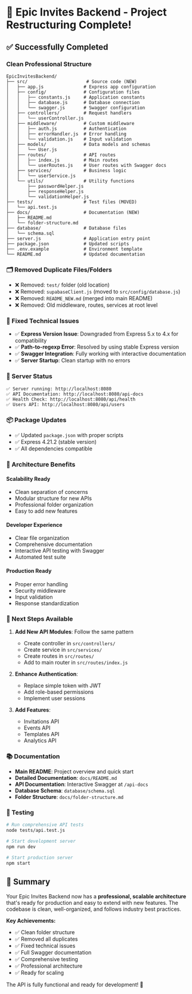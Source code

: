 # 🎉 Epic Invites Backend - Project Restructuring Complete!

## ✅ Successfully Completed

### **Clean Professional Structure**

```
EpicInvitesBackend/
├── src/                      # Source code (NEW)
│   ├── app.js               # Express app configuration
│   ├── config/              # Configuration files
│   │   ├── constants.js     # Application constants
│   │   ├── database.js      # Database connection
│   │   └── swagger.js       # Swagger configuration
│   ├── controllers/         # Request handlers
│   │   └── userController.js
│   ├── middleware/          # Custom middleware
│   │   ├── auth.js          # Authentication
│   │   ├── errorHandler.js  # Error handling
│   │   └── validation.js    # Input validation
│   ├── models/              # Data models and schemas
│   │   └── User.js
│   ├── routes/              # API routes
│   │   ├── index.js         # Main routes
│   │   └── userRoutes.js    # User routes with Swagger docs
│   ├── services/            # Business logic
│   │   └── userService.js
│   └── utils/               # Utility functions
│       ├── passwordHelper.js
│       ├── responseHelper.js
│       └── validationHelper.js
├── tests/                   # Test files (MOVED)
│   └── api.test.js
├── docs/                    # Documentation (NEW)
│   ├── README.md
│   └── folder-structure.md
├── database/                # Database files
│   └── schema.sql
├── server.js                # Application entry point
├── package.json             # Updated scripts
├── .env.example             # Environment template
└── README.md                # Updated documentation
```

### **🗂️ Removed Duplicate Files/Folders**

- ❌ Removed: `test/` folder (old location)
- ❌ Removed: `supabaseClient.js` (moved to `src/config/database.js`)
- ❌ Removed: `README_NEW.md` (merged into main README)
- ❌ Removed: Old middleware, routes, services at root level

### **🔧 Fixed Technical Issues**

- ✅ **Express Version Issue**: Downgraded from Express 5.x to 4.x for compatibility
- ✅ **Path-to-regexp Error**: Resolved by using stable Express version
- ✅ **Swagger Integration**: Fully working with interactive documentation
- ✅ **Server Startup**: Clean startup with no errors

### **🚀 Server Status**

```
✅ Server running: http://localhost:8080
✅ API Documentation: http://localhost:8080/api-docs
✅ Health Check: http://localhost:8080/api/health
✅ Users API: http://localhost:8080/api/users
```

### **📦 Package Updates**

- ✅ Updated `package.json` with proper scripts
- ✅ Express 4.21.2 (stable version)
- ✅ All dependencies compatible

### **🎯 Architecture Benefits**

#### **Scalability Ready**

- Clean separation of concerns
- Modular structure for new APIs
- Professional folder organization
- Easy to add new features

#### **Developer Experience**

- Clear file organization
- Comprehensive documentation
- Interactive API testing with Swagger
- Automated test suite

#### **Production Ready**

- Proper error handling
- Security middleware
- Input validation
- Response standardization

### **🔄 Next Steps Available**

1. **Add New API Modules**: Follow the same pattern

   - Create controller in `src/controllers/`
   - Create service in `src/services/`
   - Create routes in `src/routes/`
   - Add to main router in `src/routes/index.js`

2. **Enhance Authentication**:

   - Replace simple token with JWT
   - Add role-based permissions
   - Implement user sessions

3. **Add Features**:
   - Invitations API
   - Events API
   - Templates API
   - Analytics API

### **📚 Documentation**

- **Main README**: Project overview and quick start
- **Detailed Documentation**: `docs/README.md`
- **API Documentation**: Interactive Swagger at `/api-docs`
- **Database Schema**: `database/schema.sql`
- **Folder Structure**: `docs/folder-structure.md`

### **🧪 Testing**

```bash
# Run comprehensive API tests
node tests/api.test.js

# Start development server
npm run dev

# Start production server
npm start
```

## 🎊 Summary

Your Epic Invites Backend now has a **professional, scalable architecture** that's ready for production and easy to extend with new features. The codebase is clean, well-organized, and follows industry best practices.

**Key Achievements:**

- ✅ Clean folder structure
- ✅ Removed all duplicates
- ✅ Fixed technical issues
- ✅ Full Swagger documentation
- ✅ Comprehensive testing
- ✅ Professional architecture
- ✅ Ready for scaling

The API is fully functional and ready for development! 🚀
